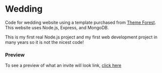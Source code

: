 # Wedding
Code for wedding website using a template purchased from [Theme Forest](https://themeforest.net/item/union-wedding-template-with-page-builder/10450812).  This website uses Node.js, Express, and MongoDB. 

This is my first real Node.js project and my first web development project in many years so it is not the nicest code!

### Preview
To see a preview of what an invite will look link, [click here](https://brittaniandriley.com/invite/650156f0-44fe-11ea-a9b7-11eef892a577)


